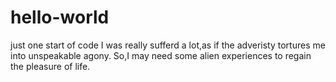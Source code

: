 # hello-world
just one start of code
I was really sufferd a lot,as if the adveristy tortures me into unspeakable agony.
So,I may need some alien experiences to regain the pleasure of life.
